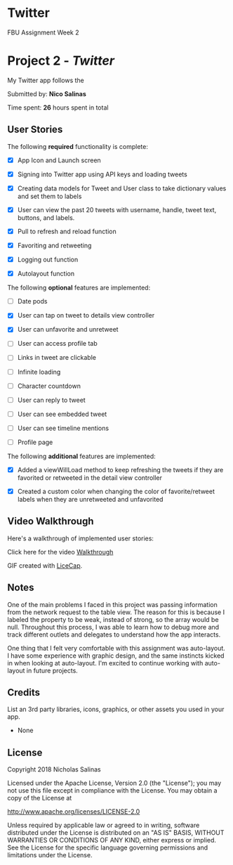 # Twitter
FBU Assignment Week 2


# Project 2 - *Twitter*

My Twitter app follows the 

Submitted by: **Nico Salinas**

Time spent: **26** hours spent in total

## User Stories

The following **required** functionality is complete:

* [X] App Icon and Launch screen 
* [X] Signing into Twitter app using API keys and loading tweets
* [X] Creating data models for Tweet and User class to take dictionary values and set them to labels
* [X] User can view the past 20 tweets with username, handle, tweet text, buttons, and labels.
* [X] Pull to refresh and reload function
* [X] Favoriting and retweeting
* [X] Logging out function
* [X] Autolayout function


The following **optional** features are implemented:
* [ ] Date pods
* [X] User can tap on tweet to details view controller
* [X] User can unfavorite and unretweet 
* [ ] User can access profile tab
* [ ] Links in tweet are clickable
* [ ] Infinite loading
* [ ] Character countdown
* [ ] User can reply to tweet
* [ ] User can see embedded tweet
* [ ] User can see timeline mentions
* [ ] Profile page
 

The following **additional** features are implemented:

* [X] Added a viewWillLoad method to keep refreshing the tweets if they are favorited or retweeted in the detail view controller
* [X] Created a custom color when changing the color of favorite/retweet labels when they are unretweeted and unfavorited



## Video Walkthrough

Here's a walkthrough of implemented user stories:

Click here for the video [Walkthrough](https://imgur.com/a/LsH6wmB)

GIF created with [LiceCap](http://www.cockos.com/licecap/).

## Notes

One of the main problems I faced in this project was passing information from the network request to the table view. The reason for this is because I labeled the property to be weak, instead of strong, so the array would be null. Throughout this process, I was able to learn how to debug more and track different outlets and delegates to understand how the app interacts.

One thing that I felt very comfortable with this assignment was auto-layout. I have some experience with graphic design, and the same instincts kicked in when looking at auto-layout. I'm excited to continue working with auto-layout in future projects.

## Credits

List an 3rd party libraries, icons, graphics, or other assets you used in your app.
- None

## License

Copyright 2018 Nicholas Salinas

Licensed under the Apache License, Version 2.0 (the "License");
you may not use this file except in compliance with the License.
You may obtain a copy of the License at

http://www.apache.org/licenses/LICENSE-2.0

Unless required by applicable law or agreed to in writing, software
distributed under the License is distributed on an "AS IS" BASIS,
WITHOUT WARRANTIES OR CONDITIONS OF ANY KIND, either express or implied.
See the License for the specific language governing permissions and
limitations under the License.
